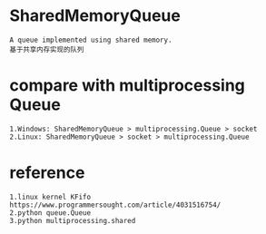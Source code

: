 # SharedMemoryQueue

    A queue implemented using shared memory. 
    基于共享内存实现的队列
# compare with multiprocessing Queue

    1.Windows: SharedMemoryQueue > multiprocessing.Queue > socket
    2.Linux: SharedMemoryQueue > socket > multiprocessing.Queue
# reference

    1.linux kernel KFifo https://www.programmersought.com/article/4031516754/
    2.python queue.Queue
    3.python multiprocessing.shared